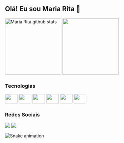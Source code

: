 ## Olá! Eu sou Maria Rita 👋


<link rel="stylesheet" href="https://cdn.jsdelivr.net/gh/devicons/devicon@v2.15.1/devicon.min.css">

<div>  
  <img height="180em" src="https://github-readme-stats.vercel.app/api?username=mariarita26&show_icons=true&count_private=true&hide_border=false&title_color=ff91a4&icon_color=ff91a4&text_color=c9d1d9&bg_color=282a36" alt="Maria Rita github stats" /> 
  <img height="180em" src="https://github-readme-stats.vercel.app/api/top-langs/?username=mariarita26&layout=compact&hide_border=false&title_color=ff91a4&text_color=ff91a4&bg_color=282a36" />
</div>

### Tecnologias

<div> 
    <img src="https://cdn.jsdelivr.net/gh/devicons/devicon/icons/html5/html5-original.svg" height="30" width="40"/>  
    <img src="https://cdn.jsdelivr.net/gh/devicons/devicon/icons/angularjs/angularjs-original.svg" height="30" width="40" />
    <img src="https://cdn.jsdelivr.net/gh/devicons/devicon/icons/postgresql/postgresql-original-wordmark.svg" height="30" width="40" background-color="#60BE86""/>
    <img src="https://cdn.jsdelivr.net/gh/devicons/devicon/icons/python/python-original.svg" height="30" width="40"/>
    <img src="https://cdn.jsdelivr.net/gh/devicons/devicon/icons/pandas/pandas-original.svg" height="30" width="40"/>
    <img src="https://cdn.jsdelivr.net/gh/devicons/devicon/icons/kotlin/kotlin-original.svg" height="30" width="40" />
<div>   

### Redes Sociais
														   
<div>
  <a href = "mailto:melo.vieira@academico.ifpb.edu.br"><img src="https://img.shields.io/badge/-Gmail-%23333?style=for-the-badge&logo=gmail&logoColor=white" target="_blank"></a>
  <a href="https://www.linkedin.com/in/maria-rita-993a5420b/" target="_blank"><img src="https://img.shields.io/badge/-LinkedIn-%230077B5?style=for-the-badge&logo=linkedin&logoColor=white" target="_blank"></a> 
</div>
          

![Snake animation](https://github.com/mariarita26/mariarita26/blob/output/github-contribution-grid-snake.svg)
          
          

          
          

